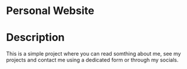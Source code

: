 # Personal Website
# Description
This is a simple project where you can read somthing about me, see my projects and contact me using a dedicated form or through my socials.
